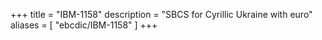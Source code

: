 +++
title = "IBM-1158"
description = "SBCS for Cyrillic Ukraine with euro"
aliases = [ "ebcdic/IBM-1158" ]
+++
